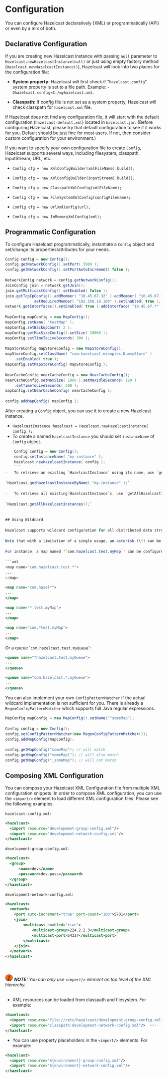 
# Configuration



You can configure Hazelcast declaratively (XML) or programmatically (API) or even by a mix of both.

## Declarative Configuration

If you are creating new Hazelcast instance with passing `null` parameter to `Hazelcast.newHazelcastInstance(null)` or just using empty factory method (`Hazelcast.newHazelcastInstance()`), Hazelcast will look into two places for the configuration file:

-   **System property:** Hazelcast will first check if "`hazelcast.config`" system property is set to a file path. Example: `-Dhazelcast.config=C:/myhazelcast.xml`.

-   **Classpath:** If config file is not set as a system property, Hazelcast will check classpath for `hazelcast.xml` file.

If Hazelcast does not find any configuration file, it will start with the default configuration (`hazelcast-default.xml`) located in `hazelcast.jar`. (Before configuring Hazelcast, please try that default configuration to see if it works for you. Default should be just fine for most users. If not, then consider custom configuration for your environment.)

If you want to specify your own configuration file to create `Config`, Hazelcast supports several ways, including filesystem, classpath, InputStream, URL, etc.:

-   `Config cfg = new XmlConfigBuilder(xmlFileName).build();`

-   `Config cfg = new XmlConfigBuilder(inputStream).build();`

-   `Config cfg = new ClasspathXmlConfig(xmlFileName);`

-   `Config cfg = new FileSystemXmlConfig(configFilename);`

-   `Config cfg = new UrlXmlConfig(url);`

-   `Config cfg = new InMemoryXmlConfig(xml);`



## Programmatic Configuration

To configure Hazelcast programmatically, instantiate a `Config` object and set/change its properties/attributes for your needs.

```java
Config config = new Config();
config.getNetworkConfig().setPort( 5900 );
config.getNetworkConfig().setPortAutoIncrement( false );

NetworkConfig network = config.getNetworkConfig();
JoinConfig join = network.getJoin();
join.getMulticastConfig().setEnabled( false );
join.getTcpIpConfig().addMember( "10.45.67.32" ).addMember( "10.45.67.100" )
            .setRequiredMember( "192.168.10.100" ).setEnabled( true );
network.getInterfaces().setEnabled( true ).addInterface( "10.45.67.*" );

MapConfig mapConfig = new MapConfig();
mapConfig.setName( "testMap" );
mapConfig.setBackupCount( 2 );
mapConfig.getMaxSizeConfig().setSize( 10000 );
mapConfig.setTimeToLiveSeconds( 300 );

MapStoreConfig mapStoreConfig = new MapStoreConfig();
mapStoreConfig.setClassName( "com.hazelcast.examples.DummyStore" )
    .setEnabled( true );
mapConfig.setMapStoreConfig( mapStoreConfig );

NearCacheConfig nearCacheConfig = new NearCacheConfig();
nearCacheConfig.setMaxSize( 1000 ).setMaxIdleSeconds( 120 )
    .setTimeToLiveSeconds( 300 );
mapConfig.setNearCacheConfig( nearCacheConfig );

config.addMapConfig( mapConfig );
```

After creating a `Config` object, you can use it to create a new Hazelcast instance.

-   `HazelcastInstance hazelcast = Hazelcast.newHazelcastInstance( config );`
<a name="named-hazelcastinstance"></a>
-   To create a named `HazelcastInstance` you should set `instanceName` of `Config` object.

```java
    Config config = new Config();
    config.setInstanceName( "my-instance" );
    Hazelcast.newHazelcastInstance( config );
    ```
-   To retrieve an existing `HazelcastInstance` using its name, use `getHazelcastInstanceByName`.

`Hazelcast.getHazelcastInstanceByName( "my-instance" );`

-   To retrieve all existing`HazelcastInstance`s, use `getAllHazelcastInstances`.

`Hazelcast.getAllHazelcastInstances();`


## Using Wildcard

Hazelcast supports wildcard configuration for all distributed data structures that can be configured using `Config` (i.e. for all except `IAtomicLong`, `IAtomicReference`). Using an asterisk (\*) character in the name, different instances of maps, queues, topics, semaphores, etc. can be configured by a single configuration.

Note that with a limitation of a single usage, an asterisk (\*) can be placed anywhere inside the configuration name.

For instance, a map named '`com.hazelcast.test.myMap`' can be configured using one of these configurations:

```xml
<map name="com.hazelcast.test.*">
...
</map>
```
```xml
<map name="com.hazel*">
...
</map>
```
```xml
<map name="*.test.myMap">
...
</map>
```
```xml
<map name="com.*test.myMap">
...
</map>
```
Or a queue '`com.hazelcast.test.myQueue`':

```xml
<queue name="*hazelcast.test.myQueue">
...
</queue>
```
```xml
<queue name="com.hazelcast.*.myQueue">
...
</queue>
```

You can also implement your own `ConfigPatternMatcher` if the actual wildcard implementation is not sufficient for you. There is already a `RegexConfigPatternMatcher` which supports full Java regular expressions.
```java
MapConfig mapConfig = new MapConfig().setName("^someMap");

Config config = new Config();
config.setConfigPatternMatcher(new RegexConfigPatternMatcher());
config.addMapConfig(mapConfig);

config.getMapConfig("someMap"); // will match
config.getMapConfig("someMap1"); // will also match
config.getMapConfig("_someMap"); // will not match
```

## Composing XML Configuration

You can compose your Hazelcast XML Configuration file from multiple XML configuration snippets. In order to compose XML configuration, you can use the `<import/>` element to load different XML configuration files. Please see the following examples.   

`hazelcast-config.xml`:

```xml
<hazelcast>
  <import resource="development-group-config.xml"/>
  <import resource="development-network-config.xml"/>
</hazelcast>
```

`development-group-config.xml`:

```xml
<hazelcast>
  <group>
      <name>dev</name>
      <password>dev-pass</password>
  </group>
</hazelcast>
```

`development-network-config.xml`:

```xml
<hazelcast>
  <network>
    <port auto-increment="true" port-count="100">5701</port>
    <join>
        <multicast enabled="true">
            <multicast-group>224.2.2.3</multicast-group>
            <multicast-port>54327</multicast-port>
        </multicast>
    </join>
  </network>
</hazelcast>
```
<br></br>
![image](images/NoteSmall.jpg) ***NOTE:*** *You can only use `<import/>` element on top level of the XML hierarchy.*
<br></br>

- XML resources can be loaded from classpath and filesystem. For example:

```xml
<hazelcast>
  <import resource="file:///etc/hazelcast/development-group-config.xml"/> <!-- loaded from filesystem -->
  <import resource="classpath:development-network-config.xml"/>  <!-- loaded from classpath -->
</hazelcast>
```

- You can use property placeholders in the `<import/>` elements. For example:

```xml
<hazelcast>
  <import resource="${environment}-group-config.xml"/>
  <import resource="${environment}-network-config.xml"/>
</hazelcast>
```
